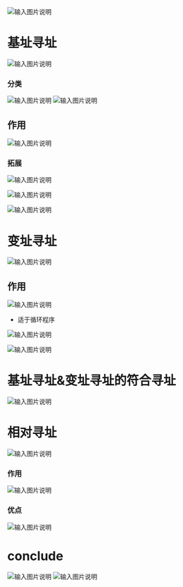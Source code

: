 


![输入图片说明](/imgs/2025-08-12/mEkTxP5l6cFmAtZ7.png)
# 基址寻址
![输入图片说明](/imgs/2025-08-12/q1YSM7R9yBcI0sYZ.png)
### 分类
![输入图片说明](/imgs/2025-08-12/ylqz4YAuRHsfNuSa.png)
![输入图片说明](/imgs/2025-08-12/06abCMmqeVOP7p9h.png)

## 作用
![输入图片说明](/imgs/2025-08-12/zg0V5vzHZZw0IJmA.png)

### 拓展
![输入图片说明](/imgs/2025-08-12/M7bsNVELHdrhCk3h.png)

![输入图片说明](/imgs/2025-08-12/vm0std8Tuqn8C6Cn.png)

![输入图片说明](/imgs/2025-08-12/ABAZUzapWUvv7e7b.png)

# 变址寻址
![输入图片说明](/imgs/2025-08-12/yFhUPRvC077BfBf0.png)

## 作用
![输入图片说明](/imgs/2025-08-12/tIpS8rJfLxMwDWue.png)
- 适于循环程序

![输入图片说明](/imgs/2025-08-12/xDrCZPz6mxXlade7.png)

![输入图片说明](/imgs/2025-08-12/2F0BJYRNGhM5JBjf.png)


# 基址寻址&变址寻址的符合寻址

![输入图片说明](/imgs/2025-08-12/fYst5HaUc18fWQF5.png)

# 相对寻址
![输入图片说明](/imgs/2025-08-12/RDpMRobUbD7wHqrO.png)
### 作用
![输入图片说明](/imgs/2025-08-12/ktR70aF7vQe91Cri.png)

### 优点
![输入图片说明](/imgs/2025-08-12/Baz5TwqfmIZNqWCY.png)

# conclude
![输入图片说明](/imgs/2025-08-12/Lxs7pXJcCIMdFN4p.png)
![输入图片说明](/imgs/2025-08-12/7DCpRkxyTHid6BsL.png)
<!--stackedit_data:
eyJoaXN0b3J5IjpbLTMyNDc4NjAyMSwtMTEyNjU2MDIzMiwxNj
I2ODc0NDYxXX0=
-->